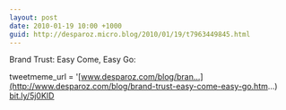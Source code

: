 ```yaml
---
layout: post
date: 2010-01-19 10:00 +1000
guid: http://desparoz.micro.blog/2010/01/19/t7963449845.html
---
```

Brand Trust: Easy Come, Easy Go: 

tweetmeme_url = '[www.desparoz.com/blog/bran...](http://www.desparoz.com/blog/brand-trust-easy-come-easy-go.htm...) [bit.ly/5j0KID](http://bit.ly/5j0KID)
